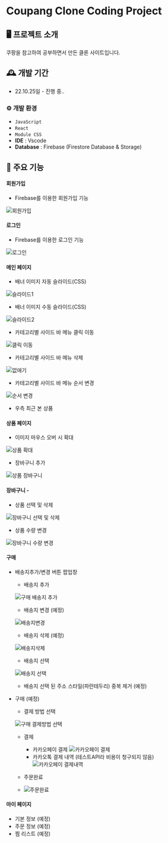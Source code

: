 # Coupang Clone Coding Project

## 🖥️ 프로젝트 소개
쿠팡을 참고하여 공부하면서 만든 클론 사이트입니다.
<br>

## 🕰️ 개발 기간
* 22.10.25일 - 진행 중..

### ⚙️ 개발 환경
- `JavaScript`
- `React`
- `Module CSS`
- **IDE** : Vscode
- **Database** : Firebase (Firestore Database & Storage)

## 📌 주요 기능
#### 회원가입 
- Firebase를 이용한 회원가입 기능

![회원가입](https://user-images.githubusercontent.com/50831567/233810758-6fc74848-159b-404b-a604-1d067867e9fd.gif)


#### 로그인
- Firebase를 이용한 로그인 기능

![로그인](https://user-images.githubusercontent.com/50831567/233810787-fa72da36-6030-47dc-a2fe-beb8e7624fea.gif)


#### 메인 페이지 
- 배너 이미지 자동 슬라이드(CSS)

![슬라이드1](https://user-images.githubusercontent.com/50831567/233810792-f2baf7a6-8e05-490c-ae24-a801e2717e07.gif)

- 배너 이미지 수동 슬라이드(CSS)

![슬라이드2](https://user-images.githubusercontent.com/50831567/233810794-c8c20327-fa6b-4dcc-8e8c-76c79c2c1a82.gif)

- 카테고리별 사이드 바 메뉴 클릭 이동

![클릭 이동](https://user-images.githubusercontent.com/50831567/233810801-54595ab2-3d30-4059-9d11-1628d3e52ee2.gif)

- 카테고리별 사이드 바 메뉴 삭제

![없애기](https://user-images.githubusercontent.com/50831567/233810829-f6a47cee-61e6-4b7d-9ba5-7daed00aaea9.gif)

- 카테고리별 사이드 바 메뉴 순서 변경

![순서 변경](https://user-images.githubusercontent.com/50831567/233810873-ae8e29a3-be1b-466d-b887-c7d7da30d067.gif)

- 우측 최근 본 상품

#### 상품 페이지
- 이미지 마우스 오버 시 확대

![상품 확대](https://user-images.githubusercontent.com/50831567/233810888-0a0b50f3-c462-4d36-85d0-8828848eab40.gif)

- 장바구니 추가

![상품 장바구니](https://user-images.githubusercontent.com/50831567/233810890-6bc20529-ae1c-41b0-912c-1b740b1a04a1.gif)

#### 장바구니 -
- 상품 선택 및 삭제

![장바구니 선택 및 삭제](https://user-images.githubusercontent.com/50831567/233810923-1147662a-eb07-4168-ba46-411285e6840e.gif)

- 상품 수량 변경

![장바구니 수량 변경](https://user-images.githubusercontent.com/50831567/233810925-61c3213d-8b4f-4789-bcb0-0173e8a8288e.gif)

#### 구매
- 배송지추가/변경 버튼 팝업창
  - 배송지 추가
  
  ![구매 배송지 추가](https://user-images.githubusercontent.com/50831567/233810926-b8e498ca-6a8a-4ec7-a32e-088a6031e3d8.gif)

  - 배송지 변경 (예정)
  
  ![배송지변경](https://github.com/butterbeetle/coupangpang/assets/50831567/b49fc179-7d48-4ec6-bd01-db434e97b49a)
  
  - 배송지 삭제 (예정)
  
  ![배송지삭제](https://github.com/butterbeetle/coupangpang/assets/50831567/577981aa-5cdd-4370-ab56-ca532a15b59d)
  
  - 배송지 선택

  ![배송지 선택](https://github.com/butterbeetle/coupangpang/assets/50831567/2c8c8af9-7ee1-4e01-b053-b6392eae029f)

  - 배송지 선택 된 주소 스타일(파란테두리) 중복 제거 (예정)
  
- 구매 (예정)
  - 결제 방법 선택
  
  ![구매 결제방법 선택](https://github.com/butterbeetle/coupangpang/assets/50831567/f68170a6-5cb3-400a-89c0-de4e3e9d4723)

  - 결제
    - 카카오페이 결제
    ![카카오페이 결제](https://github.com/butterbeetle/coupangpang/assets/50831567/3a9e61cf-1915-4fca-ab28-d423e76e4e71)
    - 카카오톡 결제 내역 (테스트API라 비용이 청구되지 않음)
    ![카카오페이 결제내역](https://github.com/butterbeetle/coupangpang/assets/50831567/bfc8cfae-e658-42d8-bcad-e44efd3b80fb)

  - 주문완료 
  - ![주문완료](https://github.com/butterbeetle/coupangpang/assets/50831567/078f5c17-30b2-4d03-91b4-a168a16d14a2)
  
#### 마이 페이지 
- 기본 정보 (예정)
- 주문 정보 (예정)
- 찜 리스트 (예정)
